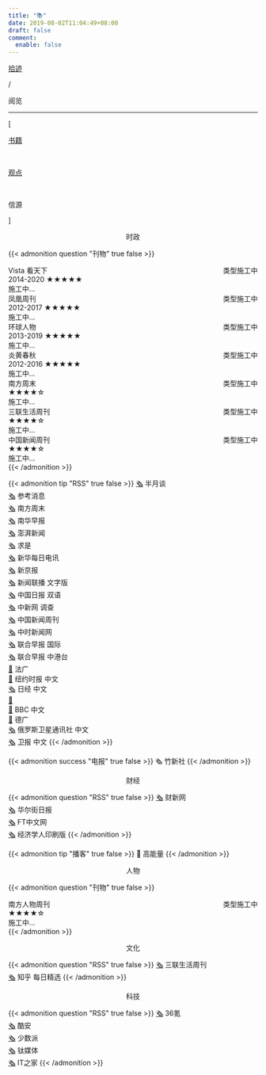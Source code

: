 ```yaml
---
title: "📚"
date: 2019-08-02T11:04:49+08:00
draft: false
comment:
  enable: false
---
```


<div class="nav-tab">
  <a href="../../cages"><p class="not">拾迹</p></a>
  <p class="now">/</p><p class="now">阅览</p>
</div>

---

<div class="nav-tab">
  <p class="bord">[</p>
  <a href="../books"><p class="not">书籍</p></a>&nbsp;
  <a href="../view"><p class="not">观点</p></a>&nbsp;
  <p class="now">信源</p>
  <p class="bord">]</p>
</div>

<center><p class="tabtag">时政</p></center>

{{< admonition question "刊物" true false >}}
<div class="culture-list" cover-src="" json-src="books.json">
  <div class="media">
    <div class="media-cover" style="background-image:url(https://z1.ax1x.com/2023/11/11/pi8g7Nt.jpg)"></div>
    <div class="media-meta">
      <div class="media-meta-item title">Vista 看天下<span style="float:right;font-weight:400">类型施工中</span></div>
      <div class="media-meta-item">
        <span class="author">2014-2020</span>
        <span class="star-score">★★★★★<span class="grey-star"></span></span>
      </div>
      <div class="media-meta-item intro">施工中...</div>
    </div>
  </div>
  <div class="media">
    <div class="media-cover" style="background-image:url(https://z1.ax1x.com/2023/11/11/pi8gH4P.jpg)"></div>
    <div class="media-meta">
      <div class="media-meta-item title">凤凰周刊<span style="float:right;font-weight:400">类型施工中</span></div>
      <div class="media-meta-item">
        <span class="author">2012-2017</span>
        <span class="star-score">★★★★★<span class="grey-star"></span></span>
      </div>
      <div class="media-meta-item intro">施工中...</div>
    </div>
  </div>
  <div class="media">
    <div class="media-cover" style="background-image:url(https://z1.ax1x.com/2023/11/11/pi8gOgS.jpg)"></div>
    <div class="media-meta">
      <div class="media-meta-item title">环球人物<span style="float:right;font-weight:400">类型施工中</span></div>
      <div class="media-meta-item">
        <span class="author">2013-2019</span>
        <span class="star-score">★★★★★<span class="grey-star"></span></span>
      </div>
      <div class="media-meta-item intro">施工中...</div>
    </div>
  </div>
  <div class="media">
    <div class="media-cover" style="background-image:url(https://z1.ax1x.com/2023/11/11/pi8gq9f.jpg)"></div>
    <div class="media-meta">
      <div class="media-meta-item title">炎黄春秋<span style="float:right;font-weight:400">类型施工中</span></div>
      <div class="media-meta-item">
        <span class="author">2012-2016</span>
        <span class="star-score">★★★★★<span class="grey-star"></span></span>
      </div>
      <div class="media-meta-item intro">施工中...</div>
    </div>
  </div>
</div>
<div class="culture-list" cover-src="" json-src="books.json">
  <div class="media-3-prime">
    <div class="media-meta-item title">南方周末<span style="float:right;font-weight:400">类型施工中</span></div>
    <div class="media-meta-item">
      <span class="author"></span>
      <span class="star-score">★★★★<span class="grey-star">☆</span></span>
    </div>
    <div class="media-meta-item intro">施工中...</div>
  </div>
  <div class="media-3">
    <div class="media-meta-item title">三联生活周刊<span style="float:right;font-weight:400">类型施工中</span></div>
    <div class="media-meta-item">
      <span class="author"></span>
      <span class="star-score">★★★★<span class="grey-star">☆</span></span>
    </div>
    <div class="media-meta-item intro">施工中...</div>
  </div>
  <div class="media-3-prime">
    <div class="media-meta-item title">中国新闻周刊<span style="float:right;font-weight:400">类型施工中</span></div>
    <div class="media-meta-item">
      <span class="author"></span>
      <span class="star-score">★★★★<span class="grey-star">☆</span></span>
    </div>
    <div class="media-meta-item intro">施工中...</div>
  </div>
</div>
{{< /admonition >}}

{{< admonition tip "RSS" true false >}}
[🗞️](https://plink.anyfeeder.com/weixin/banyuetan-weixin) 半月谈<br>
[🗞️](https://plink.anyfeeder.com/weixin/ckxxwx) 参考消息<br>
[🗞️](https://feedx.net/rss/infzm.xml) 南方周末<br>
[🗞️](https://feedx.net/rss/scmp.xml) 南华早报<br>
[🗞️](https://rsshub.app/thepaper/sidebar/hotNews) 澎湃新闻<br>
[🗞️](https://feedx.net/rss/qstheory.xml) 求是<br>
[🗞️](https://rsshub.app/mrdx/today) 新华每日电讯<br>
[🗞️](https://plink.anyfeeder.com/bjnews) 新京报<br>
[🗞️](https://rsshub.app/xinwenlianbo/index) 新闻联播 文字版<br>
[🗞️](https://plink.anyfeeder.com/chinadaily/dual) 中国日报 双语<br>
[🗞️](https://rsshub.app/chinanews) 中新网 调查<br>
[🗞️](https://rsshub.app/inewsweek/survey) 中国新闻周刊<br>
[🗞️](https://rsshub.app/chinatimes/realtimenews ) 中时新闻网<br>
[🗞️](https://plink.anyfeeder.com/zaobao/realtime/world) 联合早报 国际<br>
[🗞️](https://plink.anyfeeder.com/zaobao/realtime/world) 联合早报 中港台<br>
[🔐](https://www.rfi.fr/cn/滚动新闻/rss) 法广<br>
[🔐](https://cn.nytimes.com/rss.html) 纽约时报 中文<br>
[🗞️](https://rsshub.app/nikkei/cn) 日经 中文<br>
[🔐](https://feeds.feedburner.com/chinadigitaltimes/IyPt)<br>
[🔐](https://feeds.bbci.co.uk/zhongwen/trad/rss.xml) BBC 中文<br>
[🔐](https://rss.dw.de/rdf/rss-chi-all) 德广<br>
[🗞️](https://rsshub.app/sputniknews/news/chinese) 俄罗斯卫星通讯社 中文<br>
[🗞️](https://rsshub.app/guardian/editorial) 卫报 中文
{{< /admonition >}}

{{< admonition success "电报" true false >}}
🗞️ 竹新社
{{< /admonition >}}

<center><p class="tabtag">财经</p></center>

{{< admonition question "RSS" true false >}}
[🗞️](https://plink.anyfeeder.com/weixin/caixinwang) 财新网<br>
[🗞️](https://feedx.net/rss/wsj.xml) 华尔街日报<br>
[🗞️](https://rsshub.app/ft/chinese/hotstoryby7day) FT中文网<br>
[🗞️](https://feedx.net/rss/economistp.xml) 经济学人印刷版
{{< /admonition >}}

{{< admonition tip "播客" true false >}}
🎤 高能量
{{< /admonition >}}
<center><p class="tabtag">人物</p></center>

{{< admonition question "刊物" true false >}}
<div class="culture-list" cover-src="" json-src="books.json">
  <div class="media-3">
    <div class="media-meta-item title">南方人物周刊<span style="float:right;font-weight:400">类型施工中</span></div>
    <div class="media-meta-item">
      <span class="author"></span>
      <span class="star-score">★★★★<span class="grey-star">☆</span></span>
    </div>
    <div class="media-meta-item intro">施工中...</div>
  </div>
</div>
{{< /admonition >}}

<center><p class="tabtag">文化</p></center>

{{< admonition question "RSS" true false >}}
[🗞️](https://plink.anyfeeder.com/weixin/lifeweek) 三联生活周刊<br>
[🗞️](https://www.zhihu.com/rss) 知乎 每日精选
{{< /admonition >}}

<center><p class="tabtag">科技</p></center>

{{< admonition question "RSS" true false >}}
[🗞️](https://36kr.com/feed) 36氪<br>
[🗞️](https://rsshub.app/coolapk/tuwen-xinxian) 酷安<br>
[🗞️](https://sspai.com/feed) 少数派<br>
[🗞️](http://www.tmtpost.com/feed) 钛媒体<br>
[🗞️](https://www.ithome.com/rss/) IT之家
{{< /admonition >}}